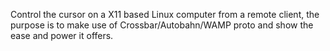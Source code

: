 Control the cursor on a X11 based Linux computer from a remote client, the purpose is to make use of Crossbar/Autobahn/WAMP proto and show the ease and power it offers.
